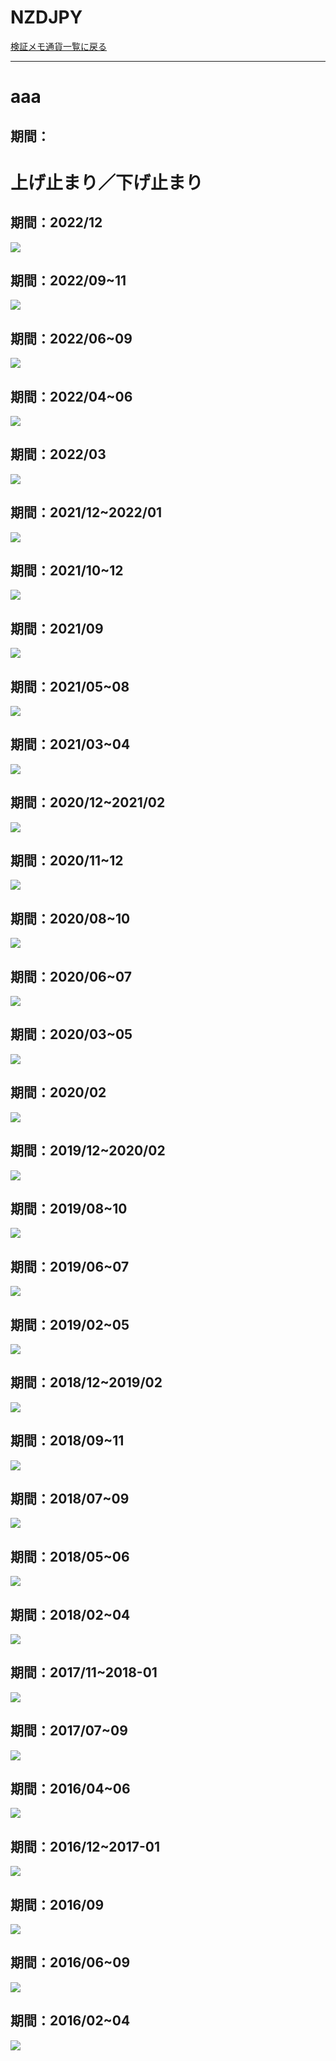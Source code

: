 # NZDJPY
[検証メモ通貨一覧に戻る](../index.md)  

---
# aaa
## 期間：

# 上げ止まり／下げ止まり
## 期間：2022/12
![](img/2023-01-02-17-32-23.png)
## 期間：2022/09~11
![](img/2023-01-02-17-30-38.png)
## 期間：2022/06~09
![](img/2023-01-02-17-28-41.png)
## 期間：2022/04~06
![](img/2023-01-02-17-25-15.png)
## 期間：2022/03
![](img/2023-01-02-17-21-56.png)
## 期間：2021/12~2022/01
![](img/2023-01-02-17-20-23.png)
## 期間：2021/10~12
![](img/2023-01-02-17-16-40.png)
## 期間：2021/09
![](img/2023-01-02-17-14-05.png)
## 期間：2021/05~08
![](img/2023-01-02-17-10-49.png)
## 期間：2021/03~04
![](img/2023-01-02-17-03-43.png)
## 期間：2020/12~2021/02
![](img/2023-01-02-17-00-40.png)
## 期間：2020/11~12
![](img/2023-01-02-16-57-39.png)
## 期間：2020/08~10
![](img/2023-01-02-16-54-45.png)
## 期間：2020/06~07
![](img/2023-01-02-16-50-53.png)
## 期間：2020/03~05
![](img/2023-01-02-16-47-52.png)
## 期間：2020/02
![](img/2023-01-02-16-42-18.png)
## 期間：2019/12~2020/02
![](img/2023-01-02-16-38-57.png)
## 期間：2019/08~10
![](img/2023-01-02-16-35-37.png)
## 期間：2019/06~07
![](img/2023-01-02-16-30-46.png)
## 期間：2019/02~05
![](img/2023-01-02-16-25-49.png)
## 期間：2018/12~2019/02
![](img/2023-01-02-16-19-43.png)
## 期間：2018/09~11
![](img/2023-01-02-16-15-29.png)
## 期間：2018/07~09
![](img/2023-01-02-16-12-21.png)
## 期間：2018/05~06
![](img/2023-01-02-16-07-50.png)
## 期間：2018/02~04
![](img/2023-01-02-16-03-54.png)
## 期間：2017/11~2018-01
![](img/2023-01-02-16-00-37.png)
## 期間：2017/07~09
![](img/2023-01-02-15-56-40.png)
## 期間：2016/04~06
![](img/2023-01-02-15-53-26.png)
## 期間：2016/12~2017-01
![](img/2023-01-02-15-47-09.png)
## 期間：2016/09
![](img/2023-01-02-15-43-55.png)
## 期間：2016/06~09
![](img/2023-01-02-15-41-59.png)
## 期間：2016/02~04
![](img/2023-01-02-15-36-09.png)
